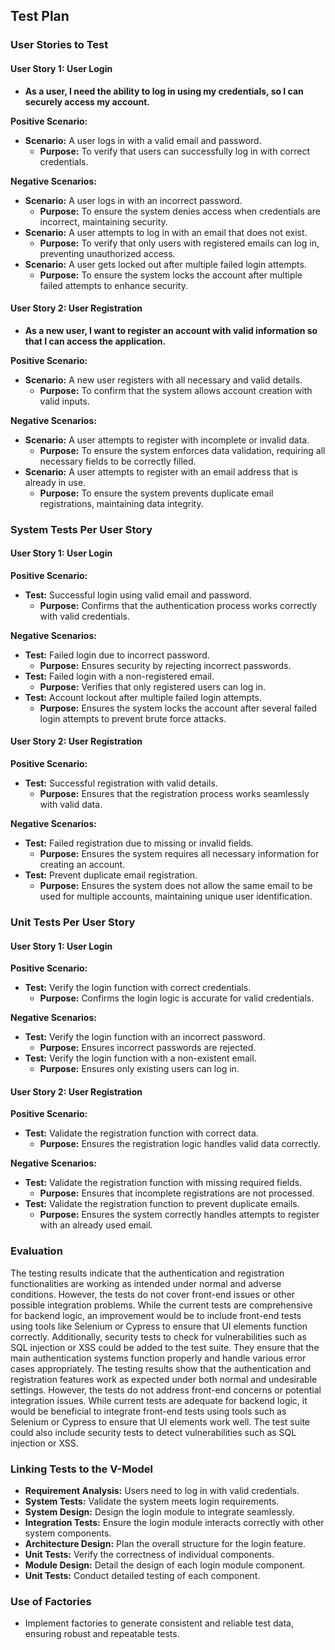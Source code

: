 ## Test Plan

### User Stories to Test

#### User Story 1: User Login
- **As a user, I need the ability to log in using my credentials, so I can securely access my account.**

**Positive Scenario:**
- **Scenario:** A user logs in with a valid email and password.
  - **Purpose:** To verify that users can successfully log in with correct credentials.

**Negative Scenarios:**
- **Scenario:** A user logs in with an incorrect password.
  - **Purpose:** To ensure the system denies access when credentials are incorrect, maintaining security.
- **Scenario:** A user attempts to log in with an email that does not exist.
  - **Purpose:** To verify that only users with registered emails can log in, preventing unauthorized access.
- **Scenario:** A user gets locked out after multiple failed login attempts.
  - **Purpose:** To ensure the system locks the account after multiple failed attempts to enhance security.

#### User Story 2: User Registration
- **As a new user, I want to register an account with valid information so that I can access the application.**

**Positive Scenario:**
- **Scenario:** A new user registers with all necessary and valid details.
  - **Purpose:** To confirm that the system allows account creation with valid inputs.

**Negative Scenarios:**
- **Scenario:** A user attempts to register with incomplete or invalid data.
  - **Purpose:** To ensure the system enforces data validation, requiring all necessary fields to be correctly filled.
- **Scenario:** A user attempts to register with an email address that is already in use.
  - **Purpose:** To ensure the system prevents duplicate email registrations, maintaining data integrity.

### System Tests Per User Story

#### User Story 1: User Login

**Positive Scenario:**
- **Test:** Successful login using valid email and password.
  - **Purpose:** Confirms that the authentication process works correctly with valid credentials.

**Negative Scenarios:**
- **Test:** Failed login due to incorrect password.
  - **Purpose:** Ensures security by rejecting incorrect passwords.
- **Test:** Failed login with a non-registered email.
  - **Purpose:** Verifies that only registered users can log in.
- **Test:** Account lockout after multiple failed login attempts.
  - **Purpose:** Ensures the system locks the account after several failed login attempts to prevent brute force attacks.

#### User Story 2: User Registration

**Positive Scenario:**
- **Test:** Successful registration with valid details.
  - **Purpose:** Ensures that the registration process works seamlessly with valid data.

**Negative Scenarios:**
- **Test:** Failed registration due to missing or invalid fields.
  - **Purpose:** Ensures the system requires all necessary information for creating an account.
- **Test:** Prevent duplicate email registration.
  - **Purpose:** Ensures the system does not allow the same email to be used for multiple accounts, maintaining unique user identification.

### Unit Tests Per User Story

#### User Story 1: User Login

**Positive Scenario:**
- **Test:** Verify the login function with correct credentials.
  - **Purpose:** Confirms the login logic is accurate for valid credentials.

**Negative Scenarios:**
- **Test:** Verify the login function with an incorrect password.
  - **Purpose:** Ensures incorrect passwords are rejected.
- **Test:** Verify the login function with a non-existent email.
  - **Purpose:** Ensures only existing users can log in.

#### User Story 2: User Registration

**Positive Scenario:**
- **Test:** Validate the registration function with correct data.
  - **Purpose:** Ensures the registration logic handles valid data correctly.

**Negative Scenarios:**
- **Test:** Validate the registration function with missing required fields.
  - **Purpose:** Ensures that incomplete registrations are not processed.
- **Test:** Validate the registration function to prevent duplicate emails.
  - **Purpose:** Ensures the system correctly handles attempts to register with an already used email.

### Evaluation
 The testing results indicate that the authentication and registration functionalities are working as intended under normal and adverse conditions. However, the tests do not cover front-end issues or other possible integration problems. While the current tests are comprehensive for backend logic, an improvement would be to include front-end tests using tools like Selenium or Cypress to ensure that UI elements function correctly. Additionally, security tests to check for vulnerabilities such as SQL injection or XSS could be added to the test suite.
They ensure that the main authentication systems function properly and handle various error cases appropriately. The testing results show that the authentication and registration features work as expected under both normal and undesirable settings. However, the tests do not address front-end concerns or potential integration issues. While current tests are adequate for backend logic, it would be beneficial to integrate front-end tests using tools such as Selenium or Cypress to ensure that UI elements work well. The test suite could also include security tests to detect vulnerabilities such as SQL injection or XSS.

### Linking Tests to the V-Model

- **Requirement Analysis:** Users need to log in with valid credentials.
- **System Tests:** Validate the system meets login requirements.
- **System Design:** Design the login module to integrate seamlessly.
- **Integration Tests:** Ensure the login module interacts correctly with other system components.
- **Architecture Design:** Plan the overall structure for the login feature.
- **Unit Tests:** Verify the correctness of individual components.
- **Module Design:** Detail the design of each login module component.
- **Unit Tests:** Conduct detailed testing of each component.

### Use of Factories
- Implement factories to generate consistent and reliable test data, ensuring robust and repeatable tests.

